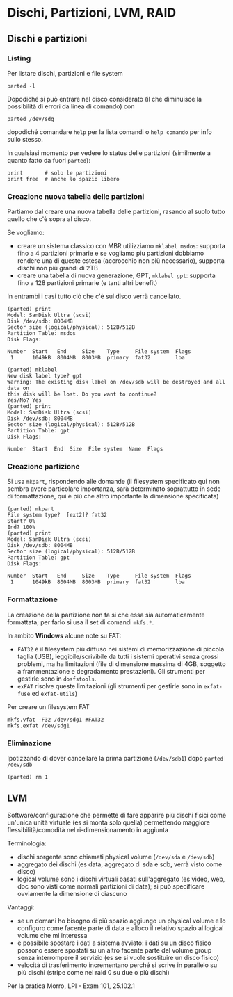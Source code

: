 # Dischi, Partizioni, LVM, RAID

## Dischi e partizioni

### Listing 
Per listare dischi, partizioni e file system 
```
parted -l
```
Dopodiché si può entrare nel disco considerato (il che diminuisce la possibilità di errori da linea di comando) con
```
parted /dev/sdg
```
dopodiché comandare `help` per la lista comandi
o `help comando` per info sullo stesso.

In qualsiasi momento per vedere lo status delle partizioni (similmente a quanto fatto da fuori `parted`):
```
print       # solo le partizioni
print free  # anche lo spazio libero
```

### Creazione nuova tabella delle partizioni
Partiamo dal creare una nuova tabella delle partizioni, rasando al suolo
tutto quello che c'è sopra al disco.

Se vogliamo:
- creare un sistema classico con MBR utilizziamo `mklabel msdos`: 
  supporta fino a 4 partizioni primarie e se vogliamo piu partizioni
  dobbiamo rendere una di queste estesa (accrocchio non più
  necessario), supporta dischi non più grandi di 2TB
- creare una tabella di nuova generazione, GPT, `mklabel gpt`:
  supporta fino a 128 partizioni primarie (e tanti altri benefit)

In entrambi i casi tutto ciò che c'è sul disco verrà cancellato.
```
(parted) print
Model: SanDisk Ultra (scsi)
Disk /dev/sdb: 8004MB
Sector size (logical/physical): 512B/512B
Partition Table: msdos
Disk Flags: 

Number  Start   End     Size    Type     File system  Flags
 1      1049kB  8004MB  8003MB  primary  fat32        lba
 
(parted) mklabel
New disk label type? gpt
Warning: The existing disk label on /dev/sdb will be destroyed and all data on
this disk will be lost. Do you want to continue?
Yes/No? Yes
(parted) print
Model: SanDisk Ultra (scsi)
Disk /dev/sdb: 8004MB
Sector size (logical/physical): 512B/512B
Partition Table: gpt
Disk Flags: 

Number  Start  End  Size  File system  Name  Flags
```

### Creazione partizione
Si usa `mkpart`, rispondendo alle domande (il filesystem specificato
qui non sembra avere particolare importanza, sarà determinato
soprattutto in sede di formattazione, qui è più che altro importante
la dimensione specificata)

```
(parted) mkpart 
File system type?  [ext2]? fat32
Start? 0%
End? 100%
(parted) print
Model: SanDisk Ultra (scsi)
Disk /dev/sdb: 8004MB
Sector size (logical/physical): 512B/512B
Partition Table: gpt
Disk Flags: 

Number  Start   End     Size    Type     File system  Flags
 1      1049kB  8004MB  8003MB  primary  fat32        lba
```

### Formattazione
La creazione della partizione non fa si che essa sia automaticamente
formattata; per farlo si usa il set di comandi `mkfs.*`.

In ambito **Windows** alcune note su FAT:
- `FAT32` è il filesystem più diffuso nei sistemi di memorizzazione di
  piccola taglia (USB), leggibile/scrivibile da tutti i sistemi
  operativi senza grossi problemi, ma ha limitazioni (file di dimensione
  massima di 4GB, soggetto a frammentazione e degradamento
  prestazioni). Gli strumenti per gestirle sono in `dosfstools`.
- `exFAT` risolve queste limitazioni (gli strumenti per
  gestirle sono in `exfat-fuse` ed `exfat-utils`)

Per creare un filesystem FAT
```
mkfs.vfat -F32 /dev/sdg1 #FAT32
mkfs.exfat /dev/sdg1
```


### Eliminazione
Ipotizzando di dover cancellare la prima partizione (`/dev/sdb1`) 
dopo `parted /dev/sdb`
```
(parted) rm 1
```


## LVM
Software/configurazione che permette di fare apparire più dischi
fisici come un'unica unità virtuale (es si monta solo quella)
permettendo maggiore flessibilità/comodità nel ri-dimensionamento in
aggiunta

Terminologia:
- dischi sorgente sono chiamati physical volume (`/dev/sda` e `/dev/sdb`)
- aggregato dei dischi (es data, aggregato di sda e sdb, verrà
  visto come disco)
- logical volume sono i dischi virtuali basati sull'aggregato (es
  video, web, doc sono visti come normali partizioni di data); si può
  specificare ovviamente la dimensione di ciascuno

Vantaggi:
- se un domani ho bisogno di più spazio aggiungo un physical volume e lo
  configuro come facente parte di data e alloco il relativo spazio al
  logical volume che mi interessa
- è possibile spostare i dati a sistema avviato: i dati su un disco
  fisico possono essere spostati su un altro facente parte del volume
  group senza interrompere il servizio (es se si vuole sostituire un
  disco fisico)
- velocità di trasferimento incrementano perché si scrive in parallelo 
  su più dischi (stripe come nel raid 0 su due o più dischi)

Per la pratica Morro, LPI - Exam 101, 25.102.1
